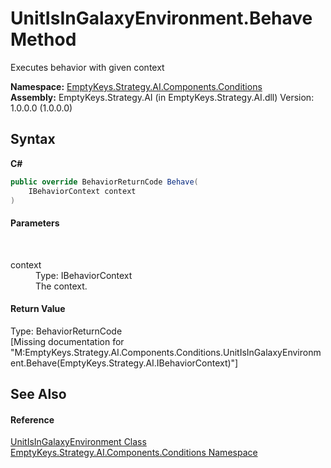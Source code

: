 # UnitIsInGalaxyEnvironment.Behave Method 
 

Executes behavior with given context

**Namespace:**&nbsp;<a href="N_EmptyKeys_Strategy_AI_Components_Conditions">EmptyKeys.Strategy.AI.Components.Conditions</a><br />**Assembly:**&nbsp;EmptyKeys.Strategy.AI (in EmptyKeys.Strategy.AI.dll) Version: 1.0.0.0 (1.0.0.0)

## Syntax

**C#**<br />
``` C#
public override BehaviorReturnCode Behave(
	IBehaviorContext context
)
```


#### Parameters
&nbsp;<dl><dt>context</dt><dd>Type: IBehaviorContext<br />The context.</dd></dl>

#### Return Value
Type: BehaviorReturnCode<br />\[Missing <returns> documentation for "M:EmptyKeys.Strategy.AI.Components.Conditions.UnitIsInGalaxyEnvironment.Behave(EmptyKeys.Strategy.AI.IBehaviorContext)"\]

## See Also


#### Reference
<a href="T_EmptyKeys_Strategy_AI_Components_Conditions_UnitIsInGalaxyEnvironment">UnitIsInGalaxyEnvironment Class</a><br /><a href="N_EmptyKeys_Strategy_AI_Components_Conditions">EmptyKeys.Strategy.AI.Components.Conditions Namespace</a><br />